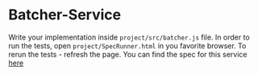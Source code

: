 # Batcher-Service 

Write your implementation inside `project/src/batcher.js` file. 
In order to run the tests, open `project/SpecRunner.html` in you favorite browser. To rerun the tests - refresh the page. 
You can find the spec for this service [here](https://docs.google.com/document/d/1te2H5cZ7CaDRI7wr43HVPIO5pZdN_-6myqWE_0adv5A/pub)
 
